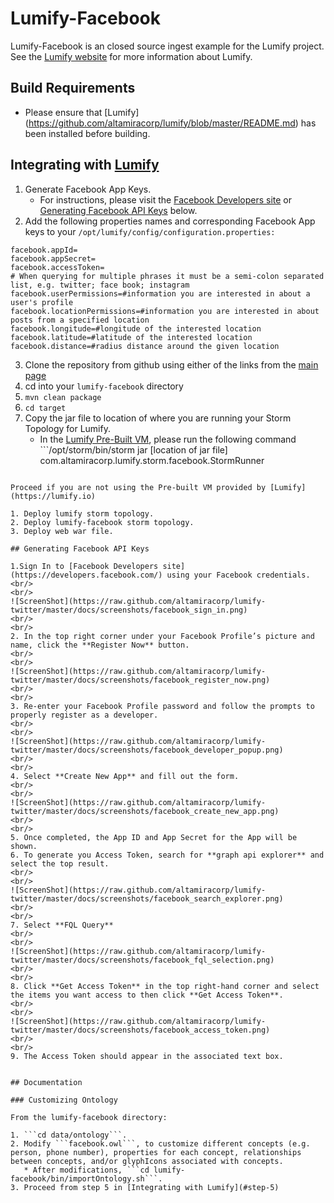 # Lumify-Facebook

Lumify-Facebook is an closed source ingest example for the Lumify project. See the [Lumify website](http://lumify.io) for more information about Lumify.

## Build Requirements

* Please ensure that [Lumify] (https://github.com/altamiracorp/lumify/blob/master/README.md) has been installed before building.

## Integrating with [Lumify](https://lumify.io)

1. Generate Facebook App Keys.
   * For instructions, please visit the [Facebook Developers site](https://developers.facebook.com/) or [Generating Facebook API Keys](#generating-facebook-api-keys) below.
2. Add the following properties names and corresponding Facebook App keys to your ```/opt/lumify/config/configuration.properties:```

```
facebook.appId=
facebook.appSecret=
facebook.accessToken=
# When querying for multiple phrases it must be a semi-colon separated list, e.g. twitter; face book; instagram
facebook.userPermissions=#information you are interested in about a user's profile
facebook.locationPermissions=#information you are interested in about posts from a specified location
facebook.longitude=#longitude of the interested location
facebook.latitude=#latitude of the interested location
facebook.distance=#radius distance around the given location
```

3. Clone the repository from github using either of the links from the [main page](https://github.com/altamiracorp/lumify-facebook)
4. cd into your ```lumify-facebook``` directory
5. <a name="step-5"/>```mvn clean package```
6. ```cd target```
7. Copy the jar file to location of where you are running your Storm Topology for Lumify.
   * In the [Lumify Pre-Built VM](https://github.com/altamiracorp/lumify/blob/master/docs/PREBUILT_VM.md), please run the following command ```/opt/storm/bin/storm jar
   [location of jar file]
   com.altamiracorp.lumify.storm.facebook.StormRunner
```

Proceed if you are not using the Pre-built VM provided by [Lumify](https://lumify.io)

1. Deploy lumify storm topology.
2. Deploy lumify-facebook storm topology.
3. Deploy web war file.

## Generating Facebook API Keys

1.Sign In to [Facebook Developers site](https://developers.facebook.com/) using your Facebook credentials.
<br/>
<br/>
![ScreenShot](https://raw.github.com/altamiracorp/lumify-twitter/master/docs/screenshots/facebook_sign_in.png)
<br/>
<br/>
2. In the top right corner under your Facebook Profile’s picture and name, click the **Register Now** button.
<br/>
<br/>
![ScreenShot](https://raw.github.com/altamiracorp/lumify-twitter/master/docs/screenshots/facebook_register_now.png)
<br/>
<br/>
3. Re-enter your Facebook Profile password and follow the prompts to properly register as a developer.
<br/>
<br/>
![ScreenShot](https://raw.github.com/altamiracorp/lumify-twitter/master/docs/screenshots/facebook_developer_popup.png)
<br/>
<br/>
4. Select **Create New App** and fill out the form.
<br/>
<br/>
![ScreenShot](https://raw.github.com/altamiracorp/lumify-twitter/master/docs/screenshots/facebook_create_new_app.png)
<br/>
<br/>
5. Once completed, the App ID and App Secret for the App will be shown.
6. To generate you Access Token, search for **graph api explorer** and select the top result.
<br/>
<br/>
![ScreenShot](https://raw.github.com/altamiracorp/lumify-twitter/master/docs/screenshots/facebook_search_explorer.png)
<br/>
<br/>
7. Select **FQL Query**
<br/>
<br/>
![ScreenShot](https://raw.github.com/altamiracorp/lumify-twitter/master/docs/screenshots/facebook_fql_selection.png)
<br/>
<br/>
8. Click **Get Access Token** in the top right-hand corner and select the items you want access to then click **Get Access Token**.
<br/>
<br/>
![ScreenShot](https://raw.github.com/altamiracorp/lumify-twitter/master/docs/screenshots/facebook_access_token.png)
<br/>
<br/>
9. The Access Token should appear in the associated text box.


## Documentation

### Customizing Ontology

From the lumify-facebook directory:

1. ```cd data/ontology```.
2. Modify ```facebook.owl```, to customize different concepts (e.g. person, phone number), properties for each concept, relationships between concepts, and/or glyphIcons associated with concepts.
   * After modifications, ```cd lumify-facebook/bin/importOntology.sh```.
3. Proceed from step 5 in [Integrating with Lumify](#step-5)

